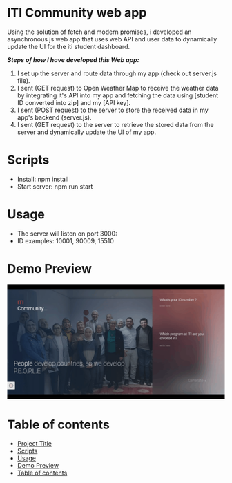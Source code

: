# ITI Community web app
Using the solution of fetch and modern promises, i developed an asynchronous js web app that uses web API and user data to dynamically update the UI for the iti student dashboard.



***Steps of how I have developed this Web app:***
1. I set up the server and route data through my app (check out server.js file).
2. I sent (GET request) to Open Weather Map to receive the weather data by integrating it's API into my app and fetching the data using [student ID converted into zip] and my [API key].
3. I sent (POST request) to the server to store the received data in my app's backend (server.js).
4. I sent (GET request) to the server to retrieve the stored data from the server and dynamically update the UI of my app.
# Scripts
- Install: npm install
- Start server: npm run start
# Usage
- The server will listen on port 3000:
- ID examples: 10001,  90009,  15510
# Demo Preview
![feel-weather-web-app.gif](./ITI%20Community/images/ITI.gif)
# Table of contents
- [Project Title](#iti-community-web-app)
- [Scripts](#scripts)
- [Usage](#usage)
- [Demo Preview](#demo-preview)
- [Table of contents](#table-of-contents)
